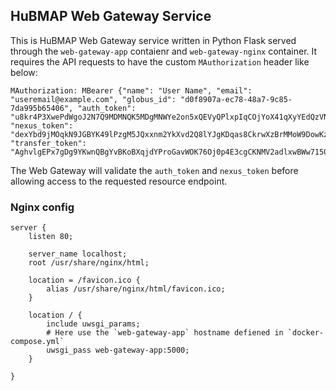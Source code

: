 ## HuBMAP Web Gateway Service

This is HuBMAP Web Gateway service written in Python Flask served through the `web-gateway-app` contaienr and `web-gateway-nginx` container. It requires the API requests to have the custom `MAuthorization` header like below:

````
MAuthorization: MBearer {"name": "User Name", "email": "useremail@example.com", "globus_id": "d0f8907a-ec78-48a7-9c85-7da995b65406", "auth_token": "u8kr4P3XwePdWgoJ2N7Q9MDMNQK5MDgMNWYe2on5xQEVyQPlxpIqCOjYoX41qXyYEdQzVN9np2jQMniPpDJ74c7LXztq9mYc10GQU6d0x", "nexus_token": "dexYbd9jMOqkN9JGBYK49lPzgM5JQxxnm2YkXvd2Q8lYJgKDqas8CkrwXzBrMMoW9DowKzEYQeEgdmCqPv0NJKQwd8", "transfer_token": "AghvlgEPx7gDg9YKwnQBgYvBKoBXqjdYProGavWOK76Oj0p4E3cgCKNMV2adlxwBWw7150E3Bk594rTKDd4joUplYg"}
````

The Web Gateway will validate the `auth_token` and `nexus_token` before allowing access to the requested resource endpoint.

### Nginx config

````
server {
    listen 80;
    
    server_name localhost;
    root /usr/share/nginx/html;
    
    location = /favicon.ico {
        alias /usr/share/nginx/html/favicon.ico;
    }
    
    location / { 
        include uwsgi_params;
        # Here use the `web-gateway-app` hostname defiened in `docker-compose.yml`
        uwsgi_pass web-gateway-app:5000;
    }

}
````
